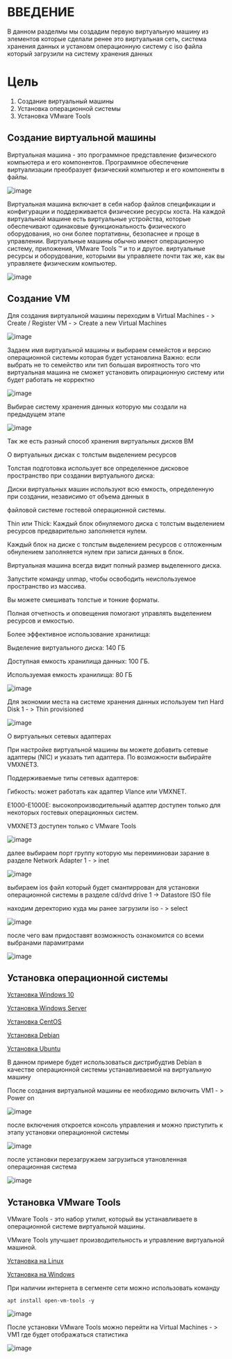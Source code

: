 # ВВЕДЕНИЕ
В данном разделмы мы создадим первую виртуальную машину из элементов которые сделали ренее это виртуальная сеть, система хранения данных и установм операционную систему с iso файла который загрузили на систему хранения данных

# Цель
1) Создание виртуальный машины
2) Установка операционной системы
3) Установка VMware Tools
 
## Создание виртуальной машины 

Виртуальная машина - это программное представление физического компьютера и его компонентов. Программное обеспечение виртуализации преобразует физический компьютер и его компоненты в файлы.

![image](https://user-images.githubusercontent.com/79700810/154098776-07cbd148-8c5c-41a0-a616-fa939e93bcd0.png)

Виртуальная машина включает в себя набор файлов спецификации и конфигурации и поддерживается физические ресурсы хоста. На каждой виртуальной машине есть виртуальные устройства, которые обеспечивают одинаковые функциональность физического оборудования, но они более портативны, безопаснее и проще в управлении. Виртуальные машины обычно имеют операционную систему, приложения, VMware Tools ™ и то и другое. виртуальные ресурсы и оборудование, которыми вы управляете почти так же, как вы управляете физическим компьютер. 

![image](https://user-images.githubusercontent.com/79700810/154098805-fc4bee7a-b629-47f5-b0c0-4e44d90bad9a.png)

## Создание VM

Для создания виртуальной машины переходим в Virtual Machines - > Create / Register VM - > Create a new Virtual Machines

![image](https://user-images.githubusercontent.com/79700810/154099037-9231adee-40d1-4a2c-b2bf-b589f03c357f.png)

Задаем имя виртуальной машины и выбираем семейстов и версию операционной системы которая будет установлина
Важно: если выбрать не то семейство или тип большая вироятность того что виртуальная машина не сможет установить опирационную систему или будет работать не корректно

![image](https://user-images.githubusercontent.com/79700810/154099156-b86a2280-9925-4397-825b-b0241c6d4ae8.png)

Выбирае систему хранения данных которую мы создали на предыдущем этапе 

![image](https://user-images.githubusercontent.com/79700810/154099189-396f6b29-7272-45c5-aad8-17d5a84b0ec3.png)

Так же есть разный способ хранения виртуальных дисков ВМ

О виртуальных дисках с толстым выделением ресурсов

Толстая подготовка использует все определенное дисковое пространство при создании виртуального диска:

Диски виртуальных машин используют всю емкость, определенную при создании, независимо от объема данных в

файловой системе гостевой операционной системы.

Thin или Thick:
Каждый блок обнуляемого диска с толстым выделением ресурсов предварительно заполняется нулем.

Каждый блок на диске с толстым выделением ресурсов с отложенным обнулением заполняется нулем при записи данных в блок. 

Виртуальная машина всегда видит полный размер выделенного диска.

Запустите команду unmap, чтобы освободить неиспользуемое пространство из массива.

Вы можете смешивать толстые и тонкие форматы.

Полная отчетность и оповещения помогают управлять выделением ресурсов и емкостью.

Более эффективное использование хранилища:

Выделение виртуального диска: 140 ГБ

Доступная емкость хранилища данных: 100 ГБ.

Используемая емкость хранилища: 80 ГБ

![image](https://user-images.githubusercontent.com/79700810/154213702-489d676a-f470-4de9-80ef-46fdb6d18908.png)

Для экономии места на системе хранения данных используем тип Hard Disk 1 - > Thin provisioned

![image](https://user-images.githubusercontent.com/79700810/154099232-969ba65f-1d85-447a-ac73-710fabddf2ee.png)

О виртуальных сетевых адаптерах 

При настройке виртуальной машины вы можете добавить сетевые адаптеры (NIC) и указать тип адаптера. По возможности выбирайте VMXNET3.

Поддерживаемые типы сетевых адаптеров:

Гибкость: может работать как адаптер Vlance или VMXNET.

E1000-E1000E: высокопроизводительный адаптер доступен только для некоторых гостевых операционных систем.

VMXNET3 доступен только с VMware Tools

![image](https://user-images.githubusercontent.com/79700810/154213903-5b97db70-df9d-48b1-93c1-152262a9ed29.png)

далее выбираем порт группу которую мы переиминоваи зарание в разделе Network Adapter 1 - > inet

![image](https://user-images.githubusercontent.com/79700810/154099266-4fcc368b-8298-4a98-886f-e528a7896a1b.png)

выбираем ios файл который будет смантиррован для установки операционной системы в разделе cd/dvd drive 1 -> Datastore ISO file

находим деректорию куда мы ранее загрузили iso - > select

![image](https://user-images.githubusercontent.com/79700810/154099322-7fa14373-1cbb-4a0a-9282-99b03968de0d.png)

после чего вам придоставят возможность ознакомится со всеми выбранами парамитрами

![image](https://user-images.githubusercontent.com/79700810/154099363-23cd0551-c0c3-47ca-abf2-d3fd165a977a.png)


## Установка операционной системы

[Установка Windows 10](https://github.com/akkullow/VMware-Labs/blob/main/1.%20basic%20only%20ESXi/0_Additionally/1_OS_install/WindowsCLI.md )

[Установка Windows Server](https://github.com/akkullow/VMware-Labs/blob/main/1.%20basic%20only%20ESXi/0_Additionally/1_OS_install/WindowsServer.md )

[Установка CentOS](https://github.com/akkullow/VMware-Labs/blob/main/1.%20basic%20only%20ESXi/0_Additionally/1_OS_install/centOS.md )

[Установка Debian](https://github.com/akkullow/VMware-Labs/blob/main/1.%20basic%20only%20ESXi/0_Additionally/1_OS_install/debian.md )

[Установка Ubuntu](https://github.com/akkullow/VMware-Labs/blob/main/1.%20basic%20only%20ESXi/0_Additionally/1_OS_install/ubuntu.md )

В данном примере будет использоваться дистрибудтив Debian в качестве операционной системы устанавливаемой на виртуальную машину 

После создания виртуальной машины ее необходимо включить VM1 - > Power on

![image](https://user-images.githubusercontent.com/79700810/154217570-692f1dbb-90af-4b6a-845d-81019a336254.png)

после включения откроется консоль управления и можно приступить к этапу установки операционной системы 

![image](https://user-images.githubusercontent.com/79700810/154217776-0e6a315d-82a4-4c98-bfe6-2e78a1a62930.png)

после установки перезагружаем загрузиться утановленная операционная система 


![image](https://user-images.githubusercontent.com/79700810/154220909-acd0b987-61f5-497a-a87a-f6bbafd4d440.png)


## Установка VMware Tools

VMware Tools - это набор утилит, который вы устанавливаете в операционной системе виртуальной машины. 

VMware Tools улучшает производительность и управление виртуальной машиной.

[Установка на Linux](https://github.com/akkullow/VMware-Labs/tree/main/1.%20basic%20only%20ESXi/0_Additionally/2_VMware_Tools_install )

[Установка на Windows](https://github.com/akkullow/VMware-Labs/blob/main/0_Additionally/2_VMware_Tools_install/Windows.md)


При наличии интернета в сегменте сети можно использовать команду 

```debian
apt install open-vm-tools -y
```

![image](https://user-images.githubusercontent.com/79700810/154221555-4c84dfbd-d2f8-4a00-9f0e-926ecc722ea1.png)

После установки VMware Tools можно перейти на Virtual Machines - > VM1 где будет отображаться статистика 

![image](https://user-images.githubusercontent.com/79700810/154224384-729e2b05-a581-407f-839b-9bb93b407384.png)
